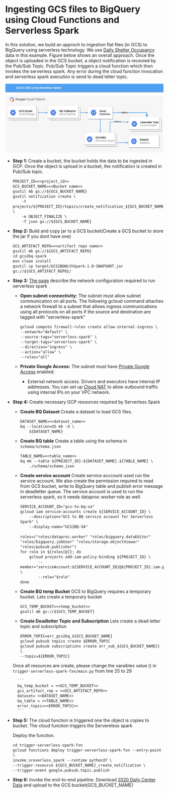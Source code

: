 # Ingesting GCS files to BigQuery using Cloud Functions and Serverless Spark

In this solution, we build an approch to ingestion flat files (in GCS) to BigQuery using serverless technology. We use [Daily Shelter Occupancy](https://open.toronto.ca/dataset/daily-shelter-occupancy/) data in this example. Figure below shows an overall approach. Once the object is uploaded in the GCS bucket, a object notification is recevied by the Pub/Sub Topic. Pub/Sub Topic triggers a cloud function which then invokes the serverless spark. Any error during the cloud function invocation and serverless spark execution is send to dead letter topic.

![](docs/gcs2bq_serverless_spark.jpg)


- **Step 1:**  Create a bucket, the bucket holds the data to be ingested in GCP. Once the object is upload in a bucket, the notification is created in Pub/Sub topic.

    ```
    PROJECT_ID=<<project_id>>
    GCS_BUCKET_NAME=<<Bucket name>>
    gsutil mb gs://${GCS_BUCKET_NAME}
    gsutil notification create \
        -t projects/${PROJECT_ID}/topics/create_notification_${GCS_BUCKET_NAME} \
        -e OBJECT_FINALIZE \
        -f json gs://${GCS_BUCKET_NAME}
    ```
- **Step 2:** Build and copy jar to a GCS bucket(Create a GCS bucket to store the jar if you dont have one)
  
    ```
    GCS_ARTIFACT_REPO=<<artifact repo name>>
    gsutil mb gs://${GCS_ARTIFACT_REPO}
    cd gcs2bq-spark
    mvn clean install
    gsutil cp target/GCS2BQWithSpark-1.0-SNAPSHOT.jar gs://${GCS_ARTIFACT_REPO}/
    ```

- **Step 3:** [The page](https://cloud.google.com/dataproc-serverless/docs/concepts/network) describe the network configuration required to run serverless spark
  
  - **Open subnet connectivity:** The subnet must allow subnet communication on all ports. The following gcloud command attaches a network firewall to a subnet that allows ingress communications using all protocols on all ports if the source and destination are tagged with "serverless-spark"

      ```
      gcloud compute firewall-rules create allow-internal-ingress \
      --network="default" \
      --source-tags="serverless-spark" \
      --target-tags="serverless-spark" \
      --direction="ingress" \
      --action="allow" \
      --rules="all"
      ````

  - **Private Google Access:** The subnet must have [Private Google Access](https://cloud.google.com/vpc/docs/configure-private-google-access) enabled.
      - External network access. Drivers and executors have internal IP addresses. You can set up [Cloud NAT](https://cloud.google.com/nat/docs/overview) to allow outbound traffic using internal IPs on your VPC network.

- **Step 4:** Create necessary GCP resources required by Serverless Spark
    - **Create BQ Dataset** Create a dataset to load GCS files. 
        ```
        DATASET_NAME=<<dataset_name>>
        bq --location=US mk -d \
            ${DATASET_NAME}
        ```

    -  **Create BQ table** Create a table using the schema in `schema/schema.json`
        ```
        TABLE_NAME=<<table_name>>
        bq mk --table ${PROJECT_ID}:${DATASET_NAME}.${TABLE_NAME} \
            ./schema/schema.json
        ```

    - **Create service account** Create service acccount used run the service account. We also create the permission required to read from GCS bucket, write to BigQuery table and publish error message in deadletter queue. The service account is used to run the serverless spark, so it needs dataproc worker role as well.
  
        ```
        SERVICE_ACCOUNT_ID="gcs-to-bq-sa"
        gcloud iam service-accounts create ${SERVICE_ACCOUNT_ID} \
            --description="GCS to BQ service account for Serverless Spark" \
            --display-name="GCS2BQ-SA"
        
        roles=("roles/dataproc.worker" "roles/bigquery.dataEditor" "roles/bigquery.jobUser" "roles/storage.objectViewer" "roles/pubsub.publisher")
        for role in ${roles[@]}; do
            gcloud projects add-iam-policy-binding ${PROJECT_ID} \
                --member="serviceAccount:${SERVICE_ACCOUNT_ID}@${PROJECT_ID}.iam.gserviceaccount.com" \
                --role="$role"
        done
        ```
    - **Create BQ temp Bucket** GCS to BigQuery requires a temporary bucket. Lets create a temporary bucket
        ```
        GCS_TEMP_BUCKET=<<temp_bucket>>
        gsutil mb gs://${GCS_TEMP_BUCKET}
        ```
    - **Create Deadletter Topic and Subscription** Lets create a dead letter topic and subscription

        ```
        ERROR_TOPIC=err_gcs2bq_${GCS_BUCKET_NAME}
        gcloud pubsub topics create $ERROR_TOPIC
        gcloud pubsub subscriptions create err_sub_${GCS_BUCKET_NAME}} \
        --topic=${ERROR_TOPIC}
        ```

    Once all resources are create, please change the varaibles value () in `trigger-serverless-spark-fxn/main.py` from line 25 to 29

        ```
        bq_temp_bucket = <<GCS_TEMP_BUCKET>>
        gcs_artifact_rep = <<GCS_ARTIFACT_REPO>>
        dataset= <<DATASET_NAME>>
        bq_table = <<TABLE_NAME>>
        error_topic=<<ERROR_TOPIC>>
        ```

- **Step 5:** The cloud function is triggered one the object is copies to bucket.  The cloud function triggers the Servereless spark
  
  Deploy the function.

    ```
    cd trigger-serverless-spark-fxn
    gcloud functions deploy trigger-serverless-spark-fxn --entry-point \
    invoke_sreverless_spark --runtime python37 \
    --trigger-resource ${GCS_BUCKET_NAME}_create_notification \
    --trigger-event google.pubsub.topic.publish
    ```

- **Step 6:** Invoke the end-to-end pipeline. Download [2020 Daily Center Data](https://ckan0.cf.opendata.inter.prod-toronto.ca/download_resource/800cc97f-34b3-4d4d-9bc1-6e2ce2d6f44a?format=csv) and upload to the GCS bucket(GCS_BUCKET_NAME)
  